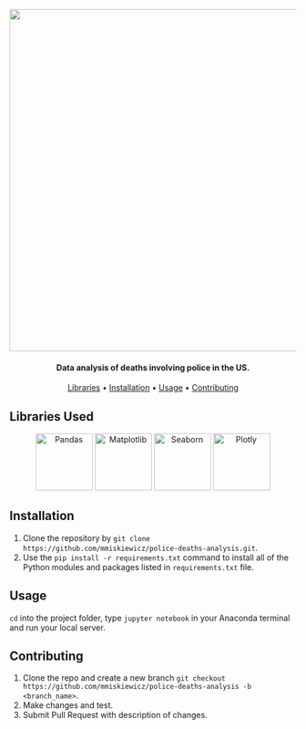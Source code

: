 <p align="center">
  <img src="https://github.com/mmiskiewicz/police-deaths-analysis/assets/32812860/3162bcb4-a62e-443c-83fa-aaf16e4b8fd1" width="600px;"></img>
</p>

<h4 align="center">
  Data analysis of deaths involving police in the US.
</h4>
  
<p align="center">
  <a href="#libraries-used">Libraries</a> •
  <a href="#installation">Installation</a> •
  <a href="#usage">Usage</a> •
  <a href="#contributing">Contributing</a>
</p>

## Libraries Used

<p align="center">
  <img src="https://github.com/mmiskiewicz/bank-stocks-analysis/assets/32812860/00602c91-cd8f-40a8-be35-b2620f7f5746" width="100px;" title="Pandas"></img>
  <img src="https://github.com/mmiskiewicz/bank-stocks-analysis/assets/32812860/955f6b4e-0052-4e56-9407-5d89e0c43f29" width="100px;" title="Matplotlib"></img>
  <img src="https://github.com/mmiskiewicz/bank-stocks-analysis/assets/32812860/28ca144b-39a8-4895-9d5c-12ce49c84a7a" width="100px;" title="Seaborn"></img>
  <img src="https://github.com/mmiskiewicz/police-deaths-analysis/assets/32812860/f90fc91d-85c1-420f-bac9-340734ce2c29" width="100px;" title="Plotly"></img>
</p>

## Installation

1. Clone the repository by `git clone https://github.com/mmiskiewicz/police-deaths-analysis.git`.
2. Use the `pip install -r requirements.txt` command to install all of the Python modules and packages listed in `requirements.txt` file.

## Usage

`cd` into the project folder, type `jupyter notebook` in your Anaconda terminal and run your local server.</a> 

## Contributing

1. Clone the repo and create a new branch `git checkout https://github.com/mmiskiewicz/police-deaths-analysis -b <branch_name>`.
2. Make changes and test.
3. Submit Pull Request with description of changes.

